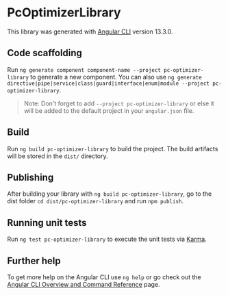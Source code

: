 # PcOptimizerLibrary

This library was generated with [Angular CLI](https://github.com/angular/angular-cli) version 13.3.0.

## Code scaffolding

Run `ng generate component component-name --project pc-optimizer-library` to generate a new component. You can also use `ng generate directive|pipe|service|class|guard|interface|enum|module --project pc-optimizer-library`.
> Note: Don't forget to add `--project pc-optimizer-library` or else it will be added to the default project in your `angular.json` file. 

## Build

Run `ng build pc-optimizer-library` to build the project. The build artifacts will be stored in the `dist/` directory.

## Publishing

After building your library with `ng build pc-optimizer-library`, go to the dist folder `cd dist/pc-optimizer-library` and run `npm publish`.

## Running unit tests

Run `ng test pc-optimizer-library` to execute the unit tests via [Karma](https://karma-runner.github.io).

## Further help

To get more help on the Angular CLI use `ng help` or go check out the [Angular CLI Overview and Command Reference](https://angular.io/cli) page.
